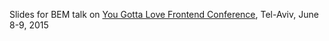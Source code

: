 Slides for BEM talk on [You Gotta Love Frontend Conference](https://en.bem.info/events/yglf-telaviv-2015/), Tel-Aviv, June 8-9, 2015

